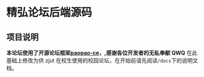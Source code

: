 # 精弘论坛后端源码

## 项目说明

**本论坛使用了开源论坛框架[paopao-ce](https://github.com/rocboss/paopao-ce)，,感谢各位开发者的无私奉献 QWQ**
在此基础上修改为供 zjut 在校生使用的校园论坛，在开始前请先阅读`/docs`下的说明文档。
